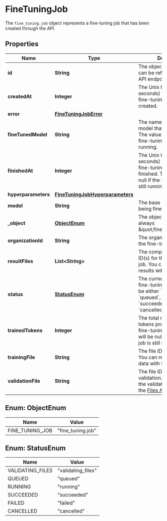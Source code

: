 

# FineTuningJob

The `fine_tuning.job` object represents a fine-tuning job that has been created through the API. 

## Properties

| Name | Type | Description | Notes |
|------------ | ------------- | ------------- | -------------|
|**id** | **String** | The object identifier, which can be referenced in the API endpoints. |  |
|**createdAt** | **Integer** | The Unix timestamp (in seconds) for when the fine-tuning job was created. |  |
|**error** | [**FineTuningJobError**](FineTuningJobError.md) |  |  |
|**fineTunedModel** | **String** | The name of the fine-tuned model that is being created. The value will be null if the fine-tuning job is still running. |  |
|**finishedAt** | **Integer** | The Unix timestamp (in seconds) for when the fine-tuning job was finished. The value will be null if the fine-tuning job is still running. |  |
|**hyperparameters** | [**FineTuningJobHyperparameters**](FineTuningJobHyperparameters.md) |  |  |
|**model** | **String** | The base model that is being fine-tuned. |  |
|**_object** | [**ObjectEnum**](#ObjectEnum) | The object type, which is always \&quot;fine_tuning.job\&quot;. |  |
|**organizationId** | **String** | The organization that owns the fine-tuning job. |  |
|**resultFiles** | **List&lt;String&gt;** | The compiled results file ID(s) for the fine-tuning job. You can retrieve the results with the [Files API](/docs/api-reference/files/retrieve-contents). |  |
|**status** | [**StatusEnum**](#StatusEnum) | The current status of the fine-tuning job, which can be either &#x60;validating_files&#x60;, &#x60;queued&#x60;, &#x60;running&#x60;, &#x60;succeeded&#x60;, &#x60;failed&#x60;, or &#x60;cancelled&#x60;. |  |
|**trainedTokens** | **Integer** | The total number of billable tokens processed by this fine-tuning job. The value will be null if the fine-tuning job is still running. |  |
|**trainingFile** | **String** | The file ID used for training. You can retrieve the training data with the [Files API](/docs/api-reference/files/retrieve-contents). |  |
|**validationFile** | **String** | The file ID used for validation. You can retrieve the validation results with the [Files API](/docs/api-reference/files/retrieve-contents). |  |



## Enum: ObjectEnum

| Name | Value |
|---- | -----|
| FINE_TUNING_JOB | &quot;fine_tuning.job&quot; |



## Enum: StatusEnum

| Name | Value |
|---- | -----|
| VALIDATING_FILES | &quot;validating_files&quot; |
| QUEUED | &quot;queued&quot; |
| RUNNING | &quot;running&quot; |
| SUCCEEDED | &quot;succeeded&quot; |
| FAILED | &quot;failed&quot; |
| CANCELLED | &quot;cancelled&quot; |



